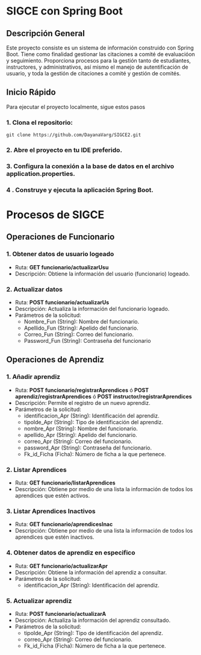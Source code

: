 # SIGCE con Spring Boot
## Descripción General
Este proyecto consiste es un sistema de información construido con Spring Boot. Tiene como finalidad gestionar las citaciones a comité de evaluacióon y seguimiento. Proporciona procesos para la gestión tanto de estudiantes, instructores, y administrativos, 
así mismo el manejo de autentificación de usuario, y toda la gestión de citaciones a comité y gestión de comités.

## Inicio Rápido
Para ejecutar el proyecto localmente, sigue estos pasos
### 1. Clona el repositorio:
```
git clone https://github.com/DayanaVarg/SIGCE2.git
```
### 2. Abre el proyecto en tu IDE preferido.
### 3. Configura la conexión a la base de datos en el archivo application.properties.
### 4 . Construye y ejecuta la aplicación Spring Boot.

# Procesos de SIGCE
## Operaciones de Funcionario
### 1. Obtener datos de usuario logeado
- Ruta: **GET funcionario/actualizarUsu**
- Descripción: Obtiene la información del usuario (funcionario) logeado.
### 2. Actualizar datos
- Ruta: **POST funcionario/actualizarUs**
- Descripción: Actualiza la información del funcionario logeado.
- Parámetros de la solicitud:
  - Nombre_Fun (String): Nombre del funcionario.
  * Apellido_Fun (String): Apelido del funcionario.
  * Correo_Fun (String): Correo del funcionario.
  * Password_Fun (String): Contraseña del funcionario

## Operaciones de Aprendiz
### 1. Añadir aprendiz
- Ruta: **POST funcionario/registrarAprendices** ó **POST aprendiz/registrarAprendices** ó **POST instructor/registrarAprendices**
- Descripción: Permite el registro de un nuevo aprendiz.
- Parámetros de la solicitud:
  - identificacion_Apr (String): Identificación del aprendiz.
  - tipoIde_Apr (String): Tipo de identificación del aprendiz.
  - nombre_Apr (String): Nombre del funcionario.
  * apellido_Apr (String): Apelido del funcionario.
  * correo_Apr (String): Correo del funcionario.
  * password_Apr (String): Contraseña del funcionario.
  * Fk_id_Ficha (Ficha): Número de ficha a la que pertenece.
### 2. Listar Aprendices
- Ruta: **GET funcionario/listarAprendices**
- Descripción: Obtiene por medio de una lista la información de todos los aprendices que estén activos.
### 3. Listar Aprendices Inactivos
- Ruta: **GET funcionario/aprendicesInac**
- Descripción: Obtiene por medio de una lista la información de todos los aprendices que estén inactivos.

### 4. Obtener datos de aprendiz en especifico
- Ruta: **GET funcionario/actualizarApr**
- Descripción: Obtiene la información del aprendiz a consultar.
- Parámetros de la solicitud:
  - identificacion_Apr (String): Identificación del aprendiz.

### 5. Actualizar aprendiz
- Ruta: **POST funcionario/actualizarA**
- Descripción: Actualiza la información del aprendiz consultado.
- Parámetros de la solicitud:
  - tipoIde_Apr (String): Tipo de identificación del aprendiz.
  - correo_Apr (String): Correo del funcionario.
  * Fk_id_Ficha (Ficha): Número de ficha a la que pertenece.

